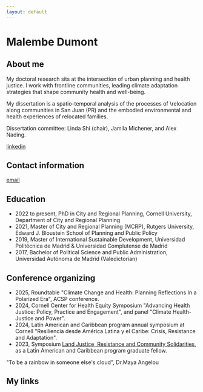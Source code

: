 ```yaml
---
layout: default
---
```


# Malembe Dumont

## About me

My doctoral research sits at the intersection of urban planning and health justice. I work with frontline communities, leading climate adaptation strategies that shape community health and well-being.

My dissertation is a spatio-temporal analysis of the processes of \relocation along communities in San Juan (PR) and the embodied environmental and health experiences of relocated families. 

Dissertation committee: Linda Shi (chair), Jamila Michener, and Alex Nading. 

[linkedin](https://www.linkedin.com/in/malembe-dumont/)

## Contact information

[email](md925@cornell.edu)

## Education

- 2022 to present, PhD in City and Regional Planning, Cornell University, Department of City and Regional Planning
- 2021, Master of City and Regional Planning (MCRP), Rutgers University, Edward J. Bloustein School of Planning and Public Policy
- 2019, Master of International Sustainable Development, Universidad Politécnica de Madrid & Universidad Complutense de Madrid
- 2017, Bachelor of Political Science and Public Administration, Universidad Autónoma de Madrid (Valedictorian)

## Conference organizing 

- 2025, Roundtable "Climate Change and Health: Planning Reflections In a Polarized Era", ACSP conference. 
- 2024, Cornell Center for Health Equity Symposium "Advancing Health Justice: Policy, Practice and Engagement", and panel "Climate Health-Justice and Power". 
- 2024, Latin American and Caribbean program annual symposium at Cornell "Resiliencia desde América Latina y el Caribe: Crisis, Resistance and Adaptation". 
- 2023, Symposium [Land Justice, Resistance and Community Solidarities](https://events.cornell.edu/event/land_justice_resistance_and_community_solidarities_in_puerto_rico), as a Latin American and Caribbean program graduate fellow.


"To be a rainbow in someone else's cloud", Dr.Maya Angelou

## My links
